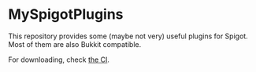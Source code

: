 MySpigotPlugins
===============
This repository provides some (maybe not very) useful plugins for Spigot.
Most of them are also Bukkit compatible.

For downloading, check [the CI](https://jenkins.dsstudio.tech/job/MySpigotPlugins/).

